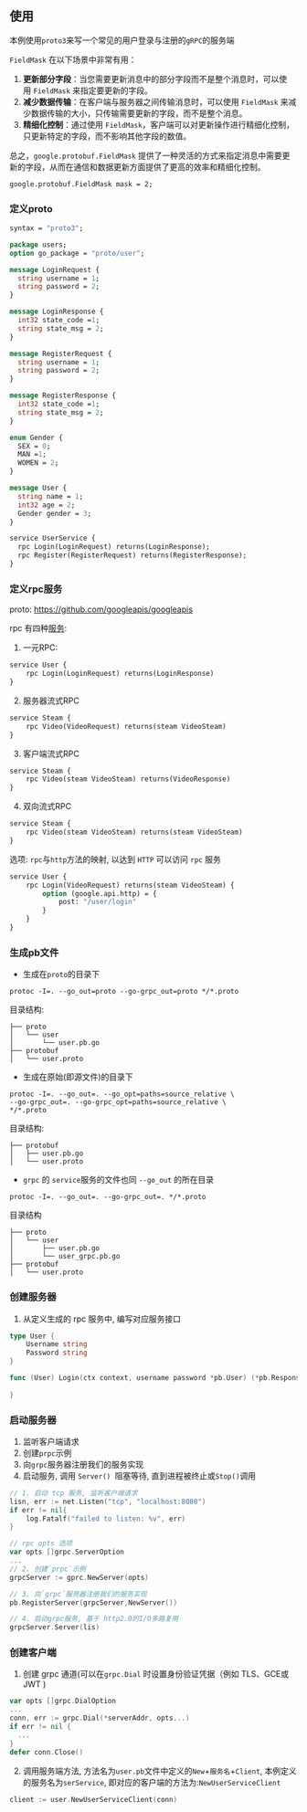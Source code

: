 ## 使用

本例使用`proto3`来写一个常见的用户登录与注册的`gRPC`的服务端

`FieldMask` 在以下场景中非常有用：

1. **更新部分字段**：当您需要更新消息中的部分字段而不是整个消息时，可以使用 `FieldMask` 来指定要更新的字段。
2. **减少数据传输**：在客户端与服务器之间传输消息时，可以使用 `FieldMask` 来减少数据传输的大小，只传输需要更新的字段，而不是整个消息。
3. **精细化控制**：通过使用 `FieldMask`，客户端可以对更新操作进行精细化控制，只更新特定的字段，而不影响其他字段的数值。

总之，`google.protobuf.FieldMask` 提供了一种灵活的方式来指定消息中需要更新的字段，从而在通信和数据更新方面提供了更高的效率和精细化控制。
```
google.protobuf.FieldMask mask = 2;
```
###  定义proto
```protobuf
syntax = "proto3";

package users;
option go_package = "proto/user";

message LoginRequest {
  string username = 1;
  string password = 2;
}

message LoginResponse {
  int32 state_code =1;
  string state_msg = 2;
}

message RegisterRequest {
  string username = 1;
  string password = 2;
}

message RegisterResponse {
  int32 state_code =1;
  string state_msg = 2;
}

enum Gender {
  SEX = 0;
  MAN =1;
  WOMEN = 2;
}

message User {
  string name = 1;
  int32 age = 2;
  Gender gender = 3;
}

service UserService {
  rpc Login(LoginRequest) returns(LoginResponse);
  rpc Register(RegisterRequest) returns(RegisterResponse);
}

```

### 定义rpc服务

proto: https://github.com/googleapis/googleapis

rpc 有四种[服务](https://grpc.io/docs/languages/go/basics/):
1. 一元RPC:
```protobuf
service User {
	rpc Login(LoginRequest) returns(LoginResponse)
}
```

2. 服务器流式RPC
```protobuf
service Steam {
	rpc Video(VideoRequest) returns(steam VideoSteam)
}
```

3. 客户端流式RPC
```protobuf
service Steam {
	rpc Video(steam VideoSteam) returns(VideoResponse)
}
```

4.  双向流式RPC
```protobuf
service Steam {
	rpc Video(steam VideoSteam) returns(steam VideoSteam)
}
```
选项:
`rpc`与`http`方法的映射, 以达到 `HTTP` 可以访问 `rpc` 服务
```protobuf
service User {
	rpc Login(VideoRequest) returns(steam VideoSteam) {
		option (google.api.http) = {
			post: "/user/login"	
		}
	}
}
```

### 生成pb文件

- 生成在`proto`的目录下
```shell
protoc -I=. --go_out=proto --go-grpc_out=proto */*.proto
```

目录结构:
```
├── proto
│   └── user
│       └── user.pb.go
├── protobuf
│   └── user.proto
```

- 生成在原始(即源文件)的目录下
```shell
protoc -I=. --go_out=. --go_opt=paths=source_relative \
--go-grpc_out=. --go-grpc_opt=paths=source_relative \
*/*.proto
```

目录结构:
```
├── protobuf
│   ├── user.pb.go
│   └── user.proto
```

- `grpc` 的 `service`服务的文件也同 `--go_out` 的所在目录
```shell
protoc -I=. --go_out=. --go-grpc_out=. */*.proto
```

目录结构
```
├── proto
│   └── user
│       ├── user.pb.go
│       └── user_grpc.pb.go
├── protobuf
│   └── user.proto
```

### 创建服务器
1. 从定义生成的 rpc 服务中, 编写对应服务接口

```go
type User {
	Username string
	Password string
}

func (User) Login(ctx context, username password *pb.User) (*pb.Response, error){
	
}
```

### 启动服务器
1. 监听客户端请求
2. 创建`prpc`示例
3. 向`grpc`服务器注册我们的服务实现
4. 启动服务, 调用 `Server() `阻塞等待, 直到进程被终止或`Stop()`调用

```go
// 1. 启动 tcp 服务, 监听客户端请求
lisn, err := net.Listen("tcp", "localhost:8080")
if err != nil{
	log.Fatalf("failed to listen: %v", err)
}

// rpc opts 选项
var opts []grpc.ServerOption
...
// 2. 创建`prpc`示例
grpcServer := gprc.NewServer(opts)

// 3. 向`grpc`服务器注册我们的服务实现
pb.RegisterServer(grpcServer,NewServer())

// 4. 启动grpc服务, 基于 http2.0的I/O多路复用
grpcServer.Server(lis)
```
### 创建客户端

1. 创建 grpc 通道(可以在`grpc.Dial` 时设置身份验证凭据（例如 TLS、GCE或 JWT )
```go
var opts []grpc.DialOption
...
conn, err := grpc.Dial(*serverAddr, opts...)
if err != nil {
  ...
}
defer conn.Close()
```

2. 调用服务端方法, 方法名为`user.pb`文件中定义的`New`+`服务名`+`Client`, 本例定义的服务名为`serService`, 即对应的客户端的方法为:`NewUserServiceClient`
```go
client := user.NewUserServiceClient(conn)
```